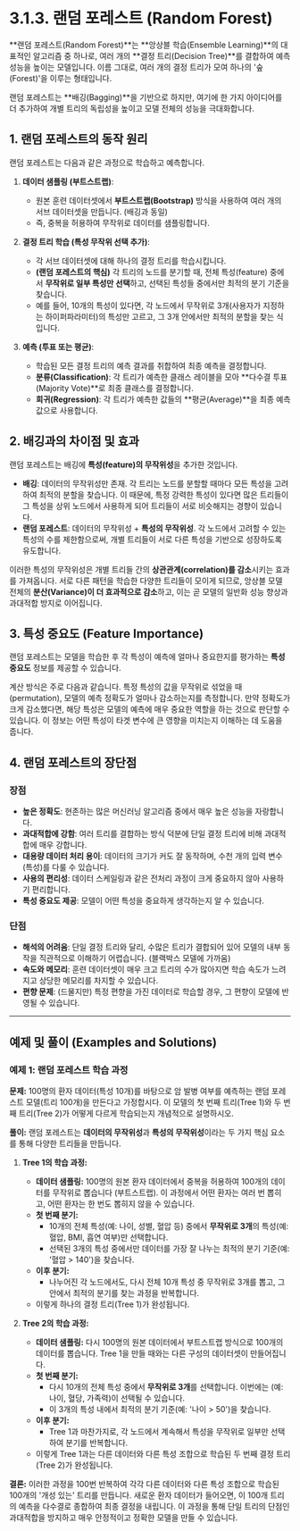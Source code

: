 # 3.1.3. 랜덤 포레스트 (Random Forest)

**랜덤 포레스트(Random Forest)**는 **앙상블 학습(Ensemble Learning)**의 대표적인 알고리즘 중 하나로, 여러 개의 **결정 트리(Decision Tree)**를 결합하여 예측 성능을 높이는 모델입니다. 이름 그대로, 여러 개의 결정 트리가 모여 하나의 '숲(Forest)'을 이루는 형태입니다.

랜덤 포레스트는 **배깅(Bagging)**을 기반으로 하지만, 여기에 한 가지 아이디어를 더 추가하여 개별 트리의 독립성을 높이고 모델 전체의 성능을 극대화합니다.

## 1. 랜덤 포레스트의 동작 원리

랜덤 포레스트는 다음과 같은 과정으로 학습하고 예측합니다.

1.  **데이터 샘플링 (부트스트랩)**:
    - 원본 훈련 데이터셋에서 **부트스트랩(Bootstrap)** 방식을 사용하여 여러 개의 서브 데이터셋을 만듭니다. (배깅과 동일)
    - 즉, 중복을 허용하여 무작위로 데이터를 샘플링합니다.

2.  **결정 트리 학습 (특성 무작위 선택 추가)**:
    - 각 서브 데이터셋에 대해 하나의 결정 트리를 학습시킵니다.
    - **(랜덤 포레스트의 핵심)** 각 트리의 노드를 분기할 때, 전체 특성(feature) 중에서 **무작위로 일부 특성만 선택**하고, 선택된 특성들 중에서만 최적의 분기 기준을 찾습니다.
    - 예를 들어, 10개의 특성이 있다면, 각 노드에서 무작위로 3개(사용자가 지정하는 하이퍼파라미터)의 특성만 고르고, 그 3개 안에서만 최적의 분할을 찾는 식입니다.

3.  **예측 (투표 또는 평균)**:
    - 학습된 모든 결정 트리의 예측 결과를 취합하여 최종 예측을 결정합니다.
    - **분류(Classification)**: 각 트리가 예측한 클래스 레이블을 모아 **다수결 투표(Majority Vote)**로 최종 클래스를 결정합니다.
    - **회귀(Regression)**: 각 트리가 예측한 값들의 **평균(Average)**을 최종 예측값으로 사용합니다.

## 2. 배깅과의 차이점 및 효과

랜덤 포레스트는 배깅에 **특성(feature)의 무작위성**을 추가한 것입니다.

- **배깅**: 데이터의 무작위성만 존재. 각 트리는 노드를 분할할 때마다 모든 특성을 고려하여 최적의 분할을 찾습니다. 이 때문에, 특정 강력한 특성이 있다면 많은 트리들이 그 특성을 상위 노드에서 사용하게 되어 트리들이 서로 비슷해지는 경향이 있습니다.
- **랜덤 포레스트**: 데이터의 무작위성 + **특성의 무작위성**. 각 노드에서 고려할 수 있는 특성의 수를 제한함으로써, 개별 트리들이 서로 다른 특성을 기반으로 성장하도록 유도합니다.

이러한 특성의 무작위성은 개별 트리들 간의 **상관관계(correlation)를 감소**시키는 효과를 가져옵니다. 서로 다른 패턴을 학습한 다양한 트리들이 모이게 되므로, 앙상블 모델 전체의 **분산(Variance)이 더 효과적으로 감소**하고, 이는 곧 모델의 일반화 성능 향상과 과대적합 방지로 이어집니다.

## 3. 특성 중요도 (Feature Importance)

랜덤 포레스트는 모델을 학습한 후 각 특성이 예측에 얼마나 중요한지를 평가하는 **특성 중요도** 정보를 제공할 수 있습니다.

계산 방식은 주로 다음과 같습니다. 특정 특성의 값을 무작위로 섞었을 때(permutation), 모델의 예측 정확도가 얼마나 감소하는지를 측정합니다. 만약 정확도가 크게 감소했다면, 해당 특성은 모델의 예측에 매우 중요한 역할을 하는 것으로 판단할 수 있습니다. 이 정보는 어떤 특성이 타겟 변수에 큰 영향을 미치는지 이해하는 데 도움을 줍니다.

## 4. 랜덤 포레스트의 장단점

### 장점
- **높은 정확도**: 현존하는 많은 머신러닝 알고리즘 중에서 매우 높은 성능을 자랑합니다.
- **과대적합에 강함**: 여러 트리를 결합하는 방식 덕분에 단일 결정 트리에 비해 과대적합에 매우 강합니다.
- **대용량 데이터 처리 용이**: 데이터의 크기가 커도 잘 동작하며, 수천 개의 입력 변수(특성)를 다룰 수 있습니다.
- **사용의 편리성**: 데이터 스케일링과 같은 전처리 과정이 크게 중요하지 않아 사용하기 편리합니다.
- **특성 중요도 제공**: 모델이 어떤 특성을 중요하게 생각하는지 알 수 있습니다.

### 단점
- **해석의 어려움**: 단일 결정 트리와 달리, 수많은 트리가 결합되어 있어 모델의 내부 동작을 직관적으로 이해하기 어렵습니다. (블랙박스 모델에 가까움)
- **속도와 메모리**: 훈련 데이터셋이 매우 크고 트리의 수가 많아지면 학습 속도가 느려지고 상당한 메모리를 차지할 수 있습니다.
- **편향 문제**: (드물지만) 특정 편향을 가진 데이터로 학습할 경우, 그 편향이 모델에 반영될 수 있습니다.

---

## 예제 및 풀이 (Examples and Solutions)

### 예제 1: 랜덤 포레스트 학습 과정

**문제:** 100명의 환자 데이터(특성 10개)를 바탕으로 암 발병 여부를 예측하는 랜덤 포레스트 모델(트리 100개)을 만든다고 가정합시다. 이 모델의 첫 번째 트리(Tree 1)와 두 번째 트리(Tree 2)가 어떻게 다르게 학습되는지 개념적으로 설명하시오.

**풀이:**
랜덤 포레스트는 **데이터의 무작위성**과 **특성의 무작위성**이라는 두 가지 핵심 요소를 통해 다양한 트리들을 만듭니다.

1.  **Tree 1의 학습 과정:**
    - **데이터 샘플링:** 100명의 원본 환자 데이터에서 중복을 허용하여 100개의 데이터를 무작위로 뽑습니다 (부트스트랩). 이 과정에서 어떤 환자는 여러 번 뽑히고, 어떤 환자는 한 번도 뽑히지 않을 수 있습니다.
    - **첫 번째 분기:**
      - 10개의 전체 특성(예: 나이, 성별, 혈압 등) 중에서 **무작위로 3개**의 특성(예: 혈압, BMI, 흡연 여부)만 선택합니다.
      - 선택된 3개의 특성 중에서만 데이터를 가장 잘 나누는 최적의 분기 기준(예: '혈압 > 140')을 찾습니다.
    - **이후 분기:**
      - 나누어진 각 노드에서도, 다시 전체 10개 특성 중 무작위로 3개를 뽑고, 그 안에서 최적의 분기를 찾는 과정을 반복합니다.
    - 이렇게 하나의 결정 트리(Tree 1)가 완성됩니다.

2.  **Tree 2의 학습 과정:**
    - **데이터 샘플링:** 다시 100명의 원본 데이터에서 부트스트랩 방식으로 100개의 데이터를 뽑습니다. Tree 1을 만들 때와는 다른 구성의 데이터셋이 만들어집니다.
    - **첫 번째 분기:**
      - 다시 10개의 전체 특성 중에서 **무작위로 3개**를 선택합니다. 이번에는 (예: 나이, 혈당, 가족력)이 선택될 수 있습니다.
      - 이 3개의 특성 내에서 최적의 분기 기준(예: '나이 > 50')을 찾습니다.
    - **이후 분기:**
      - Tree 1과 마찬가지로, 각 노드에서 계속해서 특성을 무작위로 일부만 선택하여 분기를 반복합니다.
    - 이렇게 Tree 1과는 다른 데이터와 다른 특성 조합으로 학습된 두 번째 결정 트리(Tree 2)가 완성됩니다.

**결론:**
이러한 과정을 100번 반복하여 각각 다른 데이터와 다른 특성 조합으로 학습된 100개의 '개성 있는' 트리를 만듭니다. 새로운 환자 데이터가 들어오면, 이 100개 트리의 예측을 다수결로 종합하여 최종 결정을 내립니다. 이 과정을 통해 단일 트리의 단점인 과대적합을 방지하고 매우 안정적이고 정확한 모델을 만들 수 있습니다.
